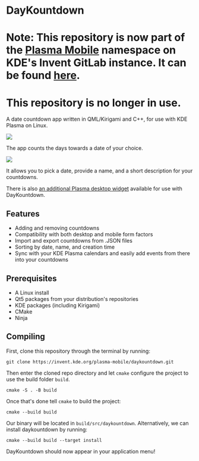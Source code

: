 # DayKountdown

# Note: This repository is now part of the [Plasma Mobile](https://www.plasma-mobile.org/) namespace on KDE's Invent GitLab instance. It can be found [here](https://invent.kde.org/plasma-mobile/daykountdown). 

# This repository is no longer in use.

A date countdown app written in QML/Kirigami and C++, for use with KDE Plasma on Linux.

![](screenshots/Screenshot1.png)

The app counts the days towards a date of your choice.

![](screenshots/Screenshot2.png)

It allows you to pick a date, provide a name, and a short description for your countdowns.

There is also [an additional Plasma desktop widget](https://github.com/claucambra/DayKountdown-Plasmoid) available for use with DayKountdown.

## Features

- Adding and removing countdowns
- Compatibility with both desktop and mobile form factors
- Import and export countdowns from .JSON files
- Sorting by date, name, and creation time
- Sync with your KDE Plasma calendars and easily add events from there into your countdowns

## Prerequisites

- A Linux install
- Qt5 packages from your distribution's repositories
- KDE packages (including Kirigami)
- CMake
- Ninja

## Compiling

First, clone this repository through the terminal by running:

`git clone https://invent.kde.org/plasma-mobile/daykountdown.git`

Then enter the cloned repo directory and let `cmake` configure the project to use the build folder `build`. 

`cmake -S . -B build`

Once that's done tell `cmake` to build the project:

`cmake --build build`

Our binary will be located in `build/src/daykountdown`. Alternatively, we can install daykountdown by running:

`cmake --build build --target install`

DayKountdown should now appear in your application menu!
